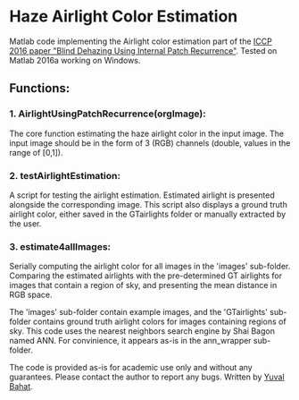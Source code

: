 # Haze Airlight Color Estimation

Matlab code implementing the Airlight color estimation part of the [ICCP 2016 paper "Blind Dehazing Using Internal Patch Recurrence"](http://www.wisdom.weizmann.ac.il/~vision/BlindDehazing/blindDehazing_ICCP2016.pdf).
Tested on Matlab 2016a working on Windows.

## Functions:
### 1. AirlightUsingPatchRecurrence(orgImage):
The core function estimating the haze airlight color in the input image. The input image should be in the form of 3 (RGB) channels (double, values in the range of [0,1]).
### 2. testAirlightEstimation:
A script for testing the airlight estimation. Estimated airlight is presented alongside the corresponding image. This script also displays a ground truth airlight color, either saved in the GTairlights folder or manually extracted by the user.
### 3. estimate4allImages:
Serially computing the airlight color for all images in the 'images' sub-folder. Comparing the estimated airlights with the pre-determined GT airlights for images that contain a region of sky, and presenting the mean distance in RGB space.



The 'images' sub-folder contain example images, and the 'GTairlights' sub-folder contains ground truth airlight colors for images containing regions of sky.
This code uses the nearest neighbors search engine by Shai Bagon named ANN. For convinience, it appears as-is in the ann_wrapper sub-folder.

The code is provided as-is for academic use only and without any guarantees. Please contact the author to report any bugs. Written by [Yuval Bahat](http://www.wisdom.weizmann.ac.il/~ybahat/).
